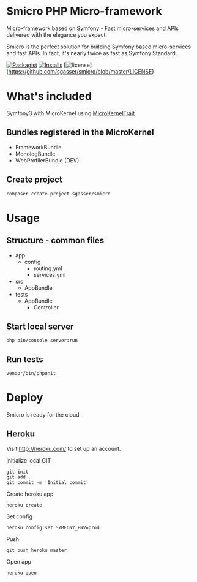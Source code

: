 # Smicro PHP Micro-framework

Micro-framework based on Symfony - Fast micro-services and APIs delivered with the elegance you expect.

Smicro is the perfect solution for building Symfony based micro-services and fast APIs. In fact, it's nearly twice as fast as Symfony Standard.

[![Packagist](https://img.shields.io/packagist/v/sgasser/smicro.svg)](https://packagist.org/packages/sgasser/smicro) [![Installs](https://img.shields.io/packagist/dt/sgasser/smicro.svg)](https://packagist.org/packages/sgasser/smicro) [![license](https://img.shields.io/github/license/sgasser/smicro.svg)] (<https://github.com/sgasser/smicro/blob/master/LICENSE>)

# What's included

Symfony3 with MicroKernel using [MicroKernelTrait](http://symfony.com/doc/current/configuration/micro_kernel_trait.html)

## Bundles registered in the MicroKernel

- FrameworkBundle
- MonologBundle
- WebProfilerBundle (DEV)

## Create project

```
composer create-project sgasser/smicro
```

# Usage

## Structure - common files

- app
  - config
    - routing.yml
    - services.yml
- src
  - AppBundle
- tests
  - AppBundle
    - Controller

## Start local server

```
php bin/console server:run
```

## Run tests

```
vendor/bin/phpunit
```

# Deploy

Smicro is ready for the cloud

## Heroku

Visit <http://heroku.com/> to set up an account.

Initialize local GIT

```
git init
git add .
git commit -m 'Initial commit'
```

Create heroku app

```
heroku create
```

Set config

```
heroku config:set SYMFONY_ENV=prod
```

Push

```
git push heroku master
```

Open app

```
heroku open
```
